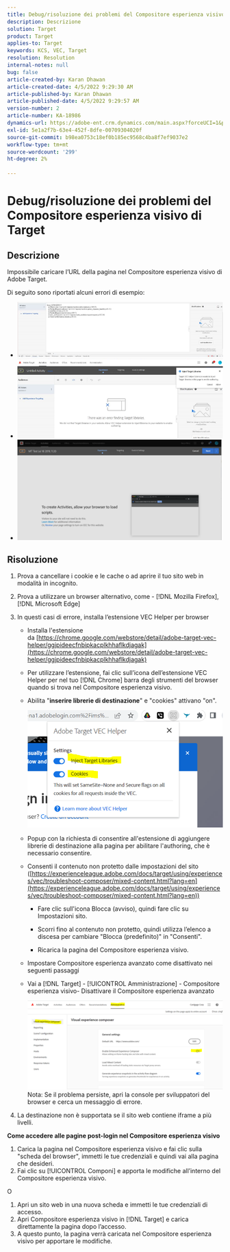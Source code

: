 ```yaml
---
title: Debug/risoluzione dei problemi del Compositore esperienza visivo di Target
description: Descrizione
solution: Target
product: Target
applies-to: Target
keywords: KCS, VEC, Target
resolution: Resolution
internal-notes: null
bug: false
article-created-by: Karan Dhawan
article-created-date: 4/5/2022 9:29:30 AM
article-published-by: Karan Dhawan
article-published-date: 4/5/2022 9:29:57 AM
version-number: 2
article-number: KA-18986
dynamics-url: https://adobe-ent.crm.dynamics.com/main.aspx?forceUCI=1&pagetype=entityrecord&etn=knowledgearticle&id=ec1691de-c2b4-ec11-983f-000d3a5d0d73
exl-id: 5e1a2f7b-63e4-452f-8dfe-00709304020f
source-git-commit: b98ea0753c18ef0b185ec9568c4ba8f7ef9037e2
workflow-type: tm+mt
source-wordcount: '299'
ht-degree: 2%

---
```


# Debug/risoluzione dei problemi del Compositore esperienza visivo di Target

## Descrizione

Impossibile caricare l’URL della pagina nel Compositore esperienza visivo di Adobe Target.

Di seguito sono riportati alcuni errori di esempio:

- ![](assets/___f81691de-c2b4-ec11-983f-000d3a5d0d73___.png)
- ![](assets/___071791de-c2b4-ec11-983f-000d3a5d0d73___.png)
- ![](assets/___0a1791de-c2b4-ec11-983f-000d3a5d0d73___.png)

## Risoluzione

1. Prova a cancellare i cookie e le cache o ad aprire il tuo sito web in modalità in incognito. 

1. Prova a utilizzare un browser alternativo, come - [!DNL Mozilla Firefox], [!DNL Microsoft Edge]

1. In questi casi di errore, installa l’estensione VEC Helper per browser

   - Installa l&#39;estensione da [https://chrome.google.com/webstore/detail/adobe-target-vec-helper/ggjpideecfnbipkacplkhhaflkdjagak](https://chrome.google.com/webstore/detail/adobe-target-vec-helper/ggjpideecfnbipkacplkhhaflkdjagak)

   - Per utilizzare l’estensione, fai clic sull’icona dell’estensione VEC Helper per nel tuo [!DNL Chrome] barra degli strumenti del browser quando si trova nel Compositore esperienza visivo. 

   - Abilita &quot;**inserire librerie di destinazione**&quot; e &quot;cookies&quot; attivano &quot;on&quot;.

      ![](assets/92bf52bf-21ab-ec11-983f-000d3a349523.png)

   - Popup con la richiesta di consentire all&#39;estensione di aggiungere librerie di destinazione alla pagina per abilitare l&#39;authoring, che è necessario consentire.

   - Consenti il contenuto non protetto dalle impostazioni del sito ([https://experienceleague.adobe.com/docs/target/using/experiences/vec/troubleshoot-composer/mixed-content.html?lang=en](https://experienceleague.adobe.com/docs/target/using/experiences/vec/troubleshoot-composer/mixed-content.html?lang=en))

      - Fare clic sull&#39;icona Blocca (avviso), quindi fare clic su Impostazioni sito.

      - Scorri fino al contenuto non protetto, quindi utilizza l’elenco a discesa per cambiare &quot;Blocca (predefinito)&quot; in &quot;Consenti&quot;.

      - Ricarica la pagina del Compositore esperienza visivo.
   - Impostare Compositore esperienza avanzato come disattivato nei seguenti passaggi

   - Vai a [!DNL Target] - [!UICONTROL Amministrazione] - Compositore esperienza visivo- Disattivare il Compositore esperienza avanzato

      ![](assets/90fdfd56-26ab-ec11-983f-000d3a349523.png)
   Nota: Se il problema persiste, apri la console per sviluppatori del browser e cerca un messaggio di errore.

1. La destinazione non è supportata se il sito web contiene iframe a più livelli. 

**Come accedere alle pagine post-login nel Compositore esperienza visivo**

1. Carica la pagina nel Compositore esperienza visivo e fai clic sulla &quot;scheda del browser&quot;, immetti le tue credenziali e quindi vai alla pagina che desideri. 
1. Fai clic su [!UICONTROL Componi] e apporta le modifiche all’interno del Compositore esperienza visivo. 

O

1. Apri un sito web in una nuova scheda e immetti le tue credenziali di accesso.
1. Apri Compositore esperienza visivo in [!DNL Target] e carica direttamente la pagina dopo l’accesso. 
1. A questo punto, la pagina verrà caricata nel Compositore esperienza visivo per apportare le modifiche.
